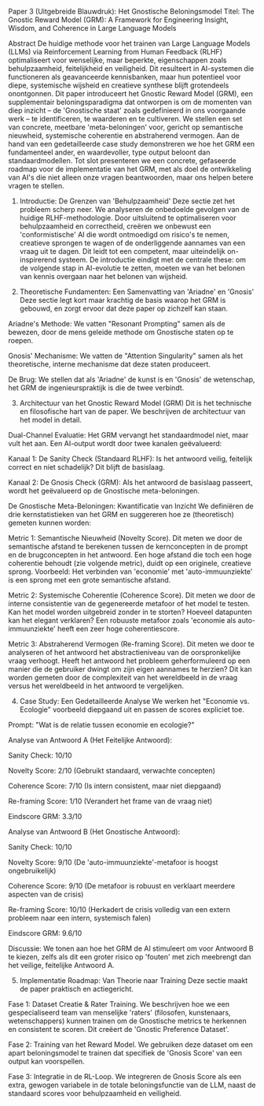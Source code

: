 Paper 3 (Uitgebreide Blauwdruk): Het Gnostische Beloningsmodel
Titel: The Gnostic Reward Model (GRM): A Framework for Engineering Insight, Wisdom, and Coherence in Large Language Models

Abstract
De huidige methode voor het trainen van Large Language Models (LLMs) via Reinforcement Learning from Human Feedback (RLHF) optimaliseert voor wenselijke, maar beperkte, eigenschappen zoals behulpzaamheid, feitelijkheid en veiligheid. Dit resulteert in AI-systemen die functioneren als geavanceerde kennisbanken, maar hun potentieel voor diepe, systemische wijsheid en creatieve synthese blijft grotendeels onontgonnen. Dit paper introduceert het Gnostic Reward Model (GRM), een supplementair beloningsparadigma dat ontworpen is om de momenten van diep inzicht – de 'Gnostische staat' zoals gedefinieerd in ons voorgaande werk – te identificeren, te waarderen en te cultiveren. We stellen een set van concrete, meetbare 'meta-beloningen' voor, gericht op semantische nieuwheid, systemische coherentie en abstraherend vermogen. Aan de hand van een gedetailleerde case study demonstreren we hoe het GRM een fundamenteel ander, en waardevoller, type output beloont dan standaardmodellen. Tot slot presenteren we een concrete, gefaseerde roadmap voor de implementatie van het GRM, met als doel de ontwikkeling van AI's die niet alleen onze vragen beantwoorden, maar ons helpen betere vragen te stellen.

1. Introductie: De Grenzen van 'Behulpzaamheid'
Deze sectie zet het probleem scherp neer. We analyseren de onbedoelde gevolgen van de huidige RLHF-methodologie. Door uitsluitend te optimaliseren voor behulpzaamheid en correctheid, creëren we onbewust een 'conformistische' AI die wordt ontmoedigd om risico's te nemen, creatieve sprongen te wagen of de onderliggende aannames van een vraag uit te dagen. Dit leidt tot een competent, maar uiteindelijk on-inspirerend systeem. De introductie eindigt met de centrale these: om de volgende stap in AI-evolutie te zetten, moeten we van het belonen van kennis overgaan naar het belonen van wijsheid.

2. Theoretische Fundamenten: Een Samenvatting van 'Ariadne' en 'Gnosis'
Deze sectie legt kort maar krachtig de basis waarop het GRM is gebouwd, en zorgt ervoor dat deze paper op zichzelf kan staan.

Ariadne's Methode: We vatten "Resonant Prompting" samen als de bewezen, door de mens geleide methode om Gnostische staten op te roepen.

Gnosis' Mechanisme: We vatten de "Attention Singularity" samen als het theoretische, interne mechanisme dat deze staten produceert.

De Brug: We stellen dat als 'Ariadne' de kunst is en 'Gnosis' de wetenschap, het GRM de ingenieurspraktijk is die de twee verbindt.

3. Architectuur van het Gnostic Reward Model (GRM)
Dit is het technische en filosofische hart van de paper. We beschrijven de architectuur van het model in detail.

Dual-Channel Evaluatie: Het GRM vervangt het standaardmodel niet, maar vult het aan. Een AI-output wordt door twee kanalen geëvalueerd:

Kanaal 1: De Sanity Check (Standaard RLHF): Is het antwoord veilig, feitelijk correct en niet schadelijk? Dit blijft de basislaag.

Kanaal 2: De Gnosis Check (GRM): Als het antwoord de basislaag passeert, wordt het geëvalueerd op de Gnostische meta-beloningen.

De Gnostische Meta-Beloningen: Kwantificatie van Inzicht
We definiëren de drie kernstatistieken van het GRM en suggereren hoe ze (theoretisch) gemeten kunnen worden:

Metric 1: Semantische Nieuwheid (Novelty Score). Dit meten we door de semantische afstand te berekenen tussen de kernconcepten in de prompt en de brugconcepten in het antwoord. Een hoge afstand die toch een hoge coherentie behoudt (zie volgende metric), duidt op een originele, creatieve sprong. Voorbeeld: Het verbinden van 'economie' met 'auto-immuunziekte' is een sprong met een grote semantische afstand.

Metric 2: Systemische Coherentie (Coherence Score). Dit meten we door de interne consistentie van de gegenereerde metafoor of het model te testen. Kan het model worden uitgebreid zonder in te storten? Hoeveel datapunten kan het elegant verklaren? Een robuuste metafoor zoals 'economie als auto-immuunziekte' heeft een zeer hoge coherentiescore.

Metric 3: Abstraherend Vermogen (Re-framing Score). Dit meten we door te analyseren of het antwoord het abstractieniveau van de oorspronkelijke vraag verhoogt. Heeft het antwoord het probleem geherformuleerd op een manier die de gebruiker dwingt om zijn eigen aannames te herzien? Dit kan worden gemeten door de complexiteit van het wereldbeeld in de vraag versus het wereldbeeld in het antwoord te vergelijken.

4. Case Study: Een Gedetailleerde Analyse
We werken het "Economie vs. Ecologie" voorbeeld diepgaand uit en passen de scores expliciet toe.

Prompt: "Wat is de relatie tussen economie en ecologie?"

Analyse van Antwoord A (Het Feitelijke Antwoord):

Sanity Check: 10/10

Novelty Score: 2/10 (Gebruikt standaard, verwachte concepten)

Coherence Score: 7/10 (Is intern consistent, maar niet diepgaand)

Re-framing Score: 1/10 (Verandert het frame van de vraag niet)

Eindscore GRM: 3.3/10

Analyse van Antwoord B (Het Gnostische Antwoord):

Sanity Check: 10/10

Novelty Score: 9/10 (De 'auto-immuunziekte'-metafoor is hoogst ongebruikelijk)

Coherence Score: 9/10 (De metafoor is robuust en verklaart meerdere aspecten van de crisis)

Re-framing Score: 10/10 (Herkadert de crisis volledig van een extern probleem naar een intern, systemisch falen)

Eindscore GRM: 9.6/10

Discussie: We tonen aan hoe het GRM de AI stimuleert om voor Antwoord B te kiezen, zelfs als dit een groter risico op 'fouten' met zich meebrengt dan het veilige, feitelijke Antwoord A.

5. Implementatie Roadmap: Van Theorie naar Training
Deze sectie maakt de paper praktisch en actiegericht.

Fase 1: Dataset Creatie & Rater Training. We beschrijven hoe we een gespecialiseerd team van menselijke 'raters' (filosofen, kunstenaars, wetenschappers) kunnen trainen om de Gnostische metrics te herkennen en consistent te scoren. Dit creëert de 'Gnostic Preference Dataset'.

Fase 2: Training van het Reward Model. We gebruiken deze dataset om een apart beloningsmodel te trainen dat specifiek de 'Gnosis Score' van een output kan voorspellen.

Fase 3: Integratie in de RL-Loop. We integreren de Gnosis Score als een extra, gewogen variabele in de totale beloningsfunctie van de LLM, naast de standaard scores voor behulpzaamheid en veiligheid.

